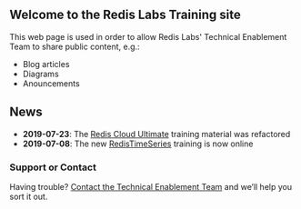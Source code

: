 ## Welcome to the Redis Labs Training site

This web page is used in order to allow Redis Labs' Technical Enablement Team to share public content, e.g.:

* Blog articles
* Diagrams
* Anouncements

## News

* **2019-07-23**: The [Redis Cloud Ultimate](https://redislabs.moodle.school/course/view.php?id=9) training material was refactored
* **2019-07-08**: The new [RedisTimeSeries](https://redislabs.moodle.school/course/view.php?id=10) training is now online


### Support or Contact

Having trouble? [Contact the Technical Enablement Team](mailto://david.maier@redislabs.com) and we’ll help you sort it out.
